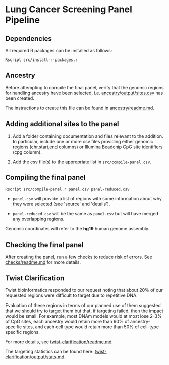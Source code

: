 # Lung Cancer Screening Panel Pipeline

## Dependencies

All required R packages can be installed as follows:

```
Rscript src/install-r-packages.r
```

## Ancestry

Before attempting to compile the final panel, verify that the
genomic regions for handling ancestry have been selected, 
i.e. [ancestry/output/sites.csv](ancestry/output/sites.csv) has been created.

The instructions to create this file can be found
in [ancestry/readme.md](ancestry/readme.md).

## Adding additional sites to the panel

1. Add a folder containing documentation and files relevant to the addition.  In particular, include one or more csv files providing either genomic regions (chr,start,end columns) or Illumina Beadchip CpG site identifiers (cpg column).

2. Add the csv file(s) to the appropriate list in `src/compile-panel.csv`.

## Compiling the final panel

```
Rscript src/compile-panel.r panel.csv panel-reduced.csv 
```

* `panel.csv` will provide a list of regions with some information about why they were selected (see 'source' and 'details').

* `panel-reduced.csv` will be the same as `panel.csv` but will have merged any overlapping regions.

Genomic coordinates will refer to the **hg19** human genome assembly.

## Checking the final panel

After creating the panel, run a few checks to reduce risk of errors.
See [checks/readme.md](checks/readm.md) for more details.

## Twist Clarification

Twist bioinformatics responded to our request 
noting that about 20% of our requested regions were difficult to 
target due to repetitive DNA.

Evaluation of these regions in terms of our planned use of them
suggested that we should try to target them but that, 
if targeting failed, then the impact would be small.
For example, most DNAm models would at most lose 2-3% of CpG sites, 
each ancestry would retain more than 90% of ancestry-specific sites, 
and each cell type would retain more than 50% of cell-type specific regions.

For more details, see 
[twist-clarification/readme.md](twist-clarification/readme.md).

The targeting statistics can be found here: 
[twist-clarification/output/stats.md](twist-clarification/output/stats.md).
